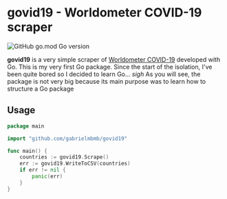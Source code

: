# govid19 - Worldometer COVID-19 scraper

![GitHub go.mod Go version](https://img.shields.io/github/go-mod/go-version/gabrielmbmb/govid19)

**govid19** is a very simple scraper of [Worldometer COVID-19](https://www.worldometers.info/coronavirus/) developed with Go. 
This is my very first Go package. Since the start of the isolation, I've been quite bored so I decided to learn Go... *sigh*
As you will see, the package is not very big because its main purpose was to learn how to structure a Go package

## Usage

```go
package main

import "github.com/gabrielmbmb/govid19"

func main() {
	countries := govid19.Scrape()
	err := govid19.WriteToCSV(countries)
	if err != nil {
		panic(err)
	}
}
```
